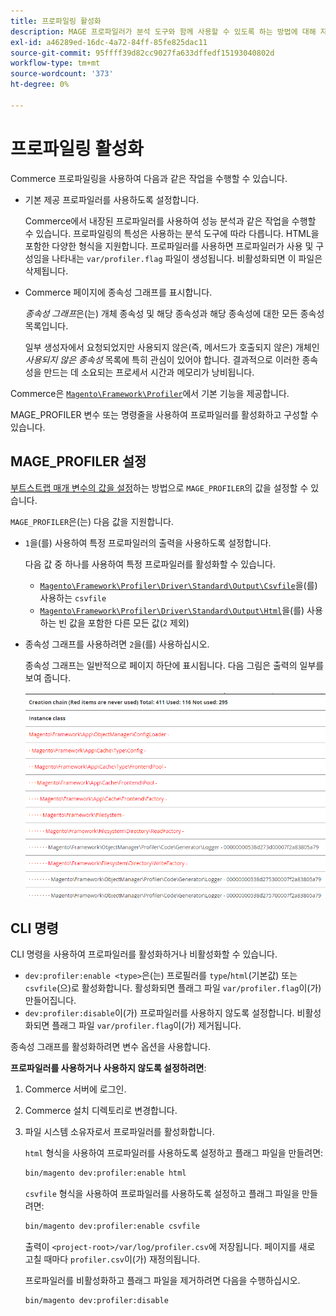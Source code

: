 ```yaml
---
title: 프로파일링 활성화
description: MAGE 프로파일러가 분석 도구와 함께 사용할 수 있도록 하는 방법에 대해 자세히 알아보십시오.
exl-id: a46289ed-16dc-4a72-84ff-85fe825dac11
source-git-commit: 95ffff39d82cc9027fa633dffedf15193040802d
workflow-type: tm+mt
source-wordcount: '373'
ht-degree: 0%

---
```


# 프로파일링 활성화

Commerce 프로파일링을 사용하여 다음과 같은 작업을 수행할 수 있습니다.

- 기본 제공 프로파일러를 사용하도록 설정합니다.

  Commerce에서 내장된 프로파일러를 사용하여 성능 분석과 같은 작업을 수행할 수 있습니다. 프로파일링의 특성은 사용하는 분석 도구에 따라 다릅니다. HTML을 포함한 다양한 형식을 지원합니다. 프로파일러를 사용하면 프로파일러가 사용 및 구성임을 나타내는 `var/profiler.flag` 파일이 생성됩니다. 비활성화되면 이 파일은 삭제됩니다.

- Commerce 페이지에 종속성 그래프를 표시합니다.

  _종속성 그래프_&#x200B;은(는) 개체 종속성 및 해당 종속성과 해당 종속성에 대한 모든 종속성 목록입니다.

  일부 생성자에서 요청되었지만 사용되지 않은(즉, 메서드가 호출되지 않은) 개체인 _사용되지 않은 종속성_ 목록에 특히 관심이 있어야 합니다. 결과적으로 이러한 종속성을 만드는 데 소요되는 프로세서 시간과 메모리가 낭비됩니다.

Commerce은 [`Magento\Framework\Profiler`][profiler]에서 기본 기능을 제공합니다.

MAGE_PROFILER 변수 또는 명령줄을 사용하여 프로파일러를 활성화하고 구성할 수 있습니다.

## MAGE_PROFILER 설정

[부트스트랩 매개 변수의 값을 설정](../bootstrap/set-parameters.md)하는 방법으로 `MAGE_PROFILER`의 값을 설정할 수 있습니다.

`MAGE_PROFILER`은(는) 다음 값을 지원합니다.

- `1`을(를) 사용하여 특정 프로파일러의 출력을 사용하도록 설정합니다.

  다음 값 중 하나를 사용하여 특정 프로파일러를 활성화할 수 있습니다.

   - [`Magento\Framework\Profiler\Driver\Standard\Output\Csvfile`][csvfile]을(를) 사용하는 `csvfile`
   - [`Magento\Framework\Profiler\Driver\Standard\Output\Html`][html]을(를) 사용하는 빈 값을 포함한 다른 모든 값(`2` 제외)

- 종속성 그래프를 사용하려면 `2`을(를) 사용하십시오.

  종속성 그래프는 일반적으로 페이지 하단에 표시됩니다. 다음 그림은 출력의 일부를 보여 줍니다.

  ![종속성 그래프](../../assets/configuration/depend-graphs.png)

## CLI 명령

CLI 명령을 사용하여 프로파일러를 활성화하거나 비활성화할 수 있습니다.

- `dev:profiler:enable <type>`은(는) 프로필러를 `type`/`html`(기본값) 또는 `csvfile`(으)로 활성화합니다. 활성화되면 플래그 파일 `var/profiler.flag`이(가) 만들어집니다.
- `dev:profiler:disable`이(가) 프로파일러를 사용하지 않도록 설정합니다. 비활성화되면 플래그 파일 `var/profiler.flag`이(가) 제거됩니다.

종속성 그래프를 활성화하려면 변수 옵션을 사용합니다.

**프로파일러를 사용하거나 사용하지 않도록 설정하려면**:

1. Commerce 서버에 로그인.
1. Commerce 설치 디렉토리로 변경합니다.
1. 파일 시스템 소유자로서 프로파일러를 활성화합니다.

   `html` 형식을 사용하여 프로파일러를 사용하도록 설정하고 플래그 파일을 만들려면:

   ```bash
   bin/magento dev:profiler:enable html
   ```

   `csvfile` 형식을 사용하여 프로파일러를 사용하도록 설정하고 플래그 파일을 만들려면:

   ```bash
   bin/magento dev:profiler:enable csvfile
   ```

   출력이 `<project-root>/var/log/profiler.csv`에 저장됩니다. 페이지를 새로 고칠 때마다 `profiler.csv`이(가) 재정의됩니다.

   프로파일러를 비활성화하고 플래그 파일을 제거하려면 다음을 수행하십시오.

   ```bash
   bin/magento dev:profiler:disable
   ```

<!-- link definitions -->

[csvfile]: https://github.com/magento/magento2/blob/2.4/lib/internal/Magento/Framework/Profiler/Driver/Standard/Output/Csvfile.php
[html]: https://github.com/magento/magento2/blob/2.4/lib/internal/Magento/Framework/Profiler/Driver/Standard/Output/Html.php
[profiler]: https://github.com/magento/magento2/blob/2.4/lib/internal/Magento/Framework/Profiler.php
